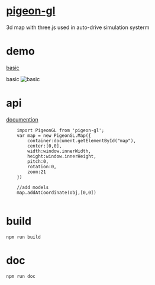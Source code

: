# [pigeon-gl](https://mizy.github.io/pigeonGL)
3d map with three.js 
used in auto-drive simulation systerm

# demo 
[basic](https://mizy.github.io/pigeonGL/examples/basic/index.html)

basic
![basic](https://mizy.github.io/pigeonGL/snapshot-basic.png)
 
# api
[documention](https://mizy.github.io/pigeonGL/doc/)
```
	import PigeonGL from 'pigeon-gl';
    var map = new PigeonGL.Map({
        container:document.getElementById("map"),
        center:[0,0],
        width:window.innerWidth,
        height:window.innerHeight,
        pitch:0,
        rotation:0,
        zoom:21
    })

    //add models
    map.addAtCoordinate(obj,[0,0])
    
```


# build
```
npm run build
```

# doc
```
npm run doc
```

